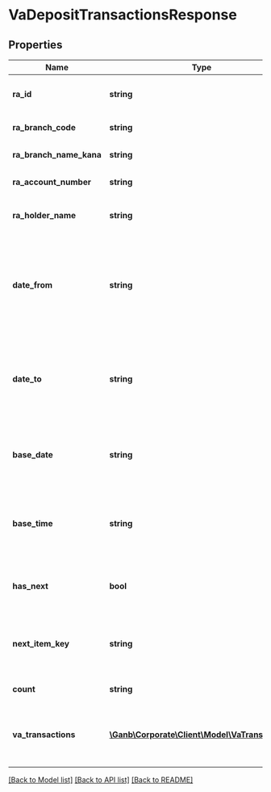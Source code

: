 # VaDepositTransactionsResponse

## Properties
Name | Type | Description | Notes
------------ | ------------- | ------------- | -------------
**ra_id** | **string** | 入金口座ID 半角数字 入金先の口座を識別するID | 
**ra_branch_code** | **string** | 入金口座　支店コード 半角数字 | 
**ra_branch_name_kana** | **string** | 入金口座　支店名カナ 半角文字 | 
**ra_account_number** | **string** | 入金口座　口座番号 半角数字 | 
**ra_holder_name** | **string** | 入金口座　口座名義（漢字） 全角文字 | 
**date_from** | **string** | 対象期間From 半角文字 YYYY-MM-DD形式 リクエストに対象期間From、Toが設定されていない場合は当日日付が設定されます | 
**date_to** | **string** | 対象期間To 半角文字 YYYY-MM-DD形式 リクエストに対象期間From、Toが設定されていない場合は当日日付が設定されます | 
**base_date** | **string** | 基準日 半角文字 入金明細を照会した基準日を示します YYYY-MM-DD形式 | 
**base_time** | **string** | 基準時刻 半角文字 入金明細を照会した基準時刻を示します HH:MM:SS+09:00形式 | 
**has_next** | **bool** | 次明細フラグ ・true&#x3D;次明細あり ・false&#x3D;次明細なし | 
**next_item_key** | **string** | 次明細キー 半角数字 次明細フラグがfalseの場合は、項目自体を設定しません | [optional] 
**count** | **string** | 明細取得件数 半角数字 | 
**va_transactions** | [**\Ganb\Corporate\Client\Model\VaTransaction[]**](VaTransaction.md) | 振込入金口座入金明細情報リスト 該当する情報が無い場合は、空のリストを返却します | [optional] 

[[Back to Model list]](../README.md#documentation-for-models) [[Back to API list]](../README.md#documentation-for-api-endpoints) [[Back to README]](../README.md)


